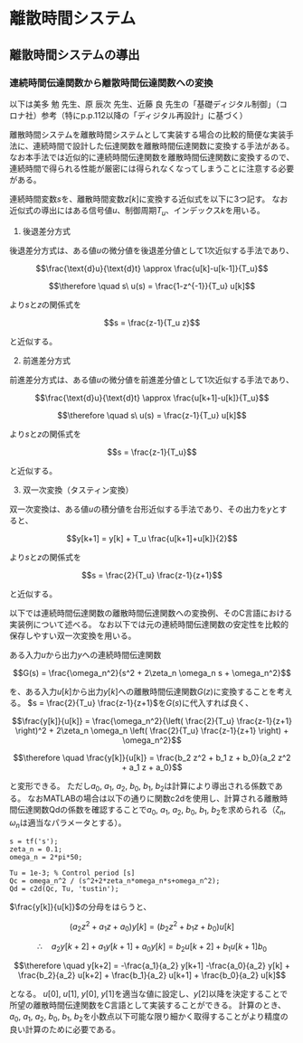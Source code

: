 # 離散時間システム

## 離散時間システムの導出

### 連続時間伝達関数から離散時間伝達関数への変換

以下は美多 勉 先生、原 辰次 先生、近藤 良 先生の「基礎ディジタル制御」（コロナ社）参考（特にp.p.112以降の「ディジタル再設計」に基づく）

離散時間システムを離散時間システムとして実装する場合の比較的簡便な実装手法に、連続時間で設計した伝達関数を離散時間伝達関数に変換する手法がある。
なお本手法では近似的に連続時間伝達関数を離散時間伝達関数に変換するので、連続時間で得られる性能が厳密には得られなくなってしまうことに注意する必要がある。

連続時間変数$`s`$を、離散時間変数$`z[k]`$に変換する近似式を以下に3つ記す。
なお近似式の導出にはある信号値$`u`$、制御周期$`T_u`$、インデックス$`k`$を用いる。

1. 後退差分方式

後退差分方式は、ある値$u$の微分値を後退差分値として1次近似する手法であり、
```math
\frac{\text{d}u}{\text{d}t} \approx \frac{u[k]-u[k-1]}{T_u}
```
```math
\therefore \quad s\ u(s) = \frac{1-z^{-1}}{T_u} u[k]
```
より$s$と$z$の関係式を
```math
s = \frac{z-1}{T_u z}
```
と近似する。

2. 前進差分方式

前進差分方式は、ある値$u$の微分値を前進差分値として1次近似する手法であり、
```math
\frac{\text{d}u}{\text{d}t} \approx \frac{u[k+1]-u[k]}{T_u}
```
```math
\therefore \quad s\ u(s) = \frac{z-1}{T_u} u[k]
```
より$s$と$z$の関係式を
```math
s = \frac{z-1}{T_u}
```
と近似する。

3. 双一次変換（タスティン変換）

双一次変換は、ある値$u$の積分値を台形近似する手法であり、その出力を$y$とすると、
```math
y[k+1] = y[k] + T_u \frac{u[k+1]+u[k]}{2}
```
より$s$と$z$の関係式を
```math
s = \frac{2}{T_u} \frac{z-1}{z+1}
```
と近似する。

以下では連続時間伝達関数の離散時間伝達関数への変換例、そのC言語における実装例について述べる。
なお以下では元の連続時間伝達関数の安定性を比較的保存しやすい双一次変換を用いる。

ある入力$u$から出力$y$への連続時間伝達関数
```math
G(s) = \frac{\omega_n^2}{s^2 + 2\zeta_n \omega_n s + \omega_n^2}
```
を、ある入力$u[k]$から出力$y[k]$への離散時間伝達関数$G(z)$に変換することを考える。
$s = \frac{2}{T_u} \frac{z-1}{z+1}$を$G(s)$に代入すれば良く、
```math
\frac{y[k]}{u[k]} = \frac{\omega_n^2}{\left( \frac{2}{T_u} \frac{z-1}{z+1} \right)^2 + 2\zeta_n \omega_n \left( \frac{2}{T_u} \frac{z-1}{z+1} \right) + \omega_n^2}
```
```math
\therefore \quad \frac{y[k]}{u[k]} = \frac{b_2 z^2 + b_1 z + b_0}{a_2 z^2 + a_1 z + a_0}
```
と変形できる。
ただし$a_0$, $a_1$, $a_2$, $b_0$, $b_1$, $b_2$は計算により導出される係数である。
なおMATLABの場合は以下の通りに関数c2dを使用し、計算される離散時間伝達関数Qdの係数を確認することで$a_0$, $a_1$, $a_2$, $b_0$, $b_1$, $b_2$を求められる（$\zeta_n$, $\omega_n$は適当なパラメータとする）。
```
s = tf('s');
zeta_n = 0.1;
omega_n = 2*pi*50;

Tu = 1e-3; % Control period [s]
Qc = omega_n^2 / (s^2+2*zeta_n*omega_n*s+omega_n^2);
Qd = c2d(Qc, Tu, 'tustin');

```

$\frac{y[k]}{u[k]}$の分母をはらうと、
```math
\left( a_2 z^2 + a_1 z + a_0 \right) y[k] = \left( b_2 z^2 + b_1 z + b_0 \right) u[k]
```
```math
\therefore \quad a_2 y[k+2] + a_1 y[k+1] + a_0 y[k] = b_2 u[k+2] + b_1 u[k+1] b_0
```
```math
\therefore \quad y[k+2] = -\frac{a_1}{a_2} y[k+1] -\frac{a_0}{a_2} y[k] + \frac{b_2}{a_2} u[k+2] + \frac{b_1}{a_2} u[k+1] + \frac{b_0}{a_2} u[k]
```
となる。
$u[0]$, $u[1]$, $y[0]$, $y[1]$を適当な値に設定し、$y[2]$以降を決定することで所望の離散時間伝達関数をC言語として実装することができる。
計算のとき、$a_0$, $a_1$, $a_2$, $b_0$, $b_1$, $b_2$を小数点以下可能な限り細かく取得することがより精度の良い計算のために必要である。